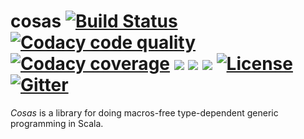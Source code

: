 # cosas [![Build Status](https://travis-ci.org/ohnosequences/cosas.svg?branch=master)](https://travis-ci.org/ohnosequences/cosas) [![Codacy code quality](https://api.codacy.com/project/badge/grade/0ead09f732564954b54700aa4e0feea4)](https://www.codacy.com/app/era7/cosas) [![Codacy coverage](https://api.codacy.com/project/badge/coverage/0ead09f732564954b54700aa4e0feea4)](https://www.codacy.com/app/era7/cosas) [![](https://img.shields.io/github/tag/ohnosequences/cosas.svg)](https://github.com/ohnosequences.cosas/tags) [![](https://img.shields.io/github/release/ohnosequences/cosas.svg)](https://github.com/ohnosequences.cosas/releases) ![](https://img.shields.io/github/commits-since/ohnosequences/cosas/0.7.1.svg) [![License](https://img.shields.io/badge/license-AGPLv3-blue.svg)](https://tldrlegal.com/license/gnu-affero-general-public-license-v3-%28agpl-3.0%29) [![Gitter](https://img.shields.io/badge/gitter-chat-yellowgreen.svg)](https://gitter.im/ohnosequences/cosas)

*Cosas* is a library for doing macros-free type-dependent generic programming in Scala. 
